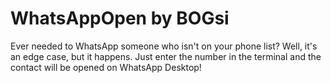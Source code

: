 # WhatsAppOpen by BOGsi


Ever needed to WhatsApp someone who isn't on your phone list? Well, it's an edge case, but it happens. 
Just enter the number in the terminal and the contact will be opened on WhatsApp Desktop!